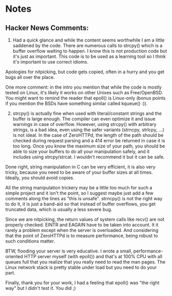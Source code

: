 # Notes

## Hacker News Comments:

1. Had a quick glance and while the content seems worthwhile I am a little saddened by the code.
There are numerous calls to strcpy() which is a buffer overflow waiting to
happen. I know this is not production code but it's just as important. This code
is to be used as a learning tool so I think it's important to use correct
idioms.  

Apologies for nitpicking, but code gets copied, often in a hurry and you get
bugs all over the place.  

One more comment: in the intro you mention that while the code is mostly tested
on Linux, it's likely it works on other Unixes such as Free/OpenBSD. You might
want to remind the reader that epoll() is Linux-only (bonus points if you
mention the BSDs have something similar called kqueue() :)).  

2. strcpy() is actually fine when used with literal/constant strings and the
   buffer is large enough. The compiler can even optimize it and issue warnings
   in case of overflow.
   However, using strcpy() with arbitrary strings, is a bad idea, even using the
safer variants (strncpy, strlcpy, ...) is not ideal. In the case of ZeroHTTPd,
the length of the path should be checked during request parsing and a 414 error
be returned in case it is too long. Once you know the maximum size of your path,
you should be able to size your buffers to do all your manipulation safely, and
it includes using strcpy/strcat. I wouldn't recommend it but it can be safe.


Done right, string manipulation in C can be very efficient, it is also very
tricky, because you need to be aware of your buffer sizes at all times. Ideally,
you should avoid copies.


All the string manipulation trickery may be a little too much for such a simple
project and it isn't the point, so I suggest maybe just add a few comments along
the lines as "this is unsafe". strncpy() is not the right way to do it, it is
just a band-aid so that instead of buffer overflows, you get truncated data,
which is usually a less severe bug.


Since we are nitpicking, the return values of system calls like recv() are not
properly checked. EINTR and EAGAIN have to be taken into account. It it rarely a
problem except when the server is overloaded. And considering that the point of
ZeroHTTPd is to measure performance, being robust to such conditions matter.


BTW, flooding your server is very educative. I wrote a small,
performance-oriented HTTP server myself (with epoll()) and that's at 100% CPU
with all queues full that you realize that you really need to read the man
pages. The Linux network stack is pretty stable under load but you need to do
your part.


Finally, thank you for your work, I had a feeling that epoll() was "the right
way" but I didn't test it. You did ;)


